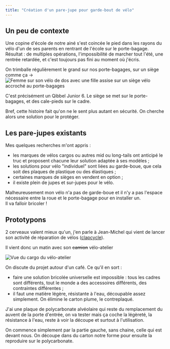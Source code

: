 ```yaml
---
title: "Création d'un pare-jupe pour garde-bout de vélo"
---
```

## Un peu de contexte

Une copine d'école de notre ainé s'est coincée le pied dans les rayons du vélo d'un de ses parents en rentrant de l'école sur le porte-bagage.  
Résultat : de multiples opérations, l'impossibilité de marcher tout l'été, une rentrée retardée, et c'est toujours pas fini au moment où j'écris.

On trimballe régulièrement le grand sur nos porte-bagages, sur un siège comme ça ->
![Femme sur son vélo de dos avec une fille assise sur un siège vélo accroché au porte-bagages](https://github.com/newick/gardin.me/assets/657454/aae0e2f2-8a4f-41ce-a57e-0752ee09bb46)

C'est précisément un Qibbel Junior 6. Le siège se met sur le porte-bagages, et des cale-pieds sur le cadre.

Bref, cette histoire fait qu'on ne le sent plus autant en sécurité. On cherche alors une solution pour le protéger.

## Les pare-jupes existants

Mes quelques recherches m'ont appris :

- les marques de vélos cargos ou autres mid ou long-tails ont anticipé le truc et proposent chacune leur solution adaptée à ses modèles ;
- les solutions pour vélo "individuel" sont liées au garde-boue, que cela soit des plaques de plastique ou des élastiques ;
- certaines marques de sièges en vendent en option ;
- il existe plein de jupes et sur-jupes pour le vélo.

Malheureusement mon vélo n'a pas de garde-boue et il n'y a pas l'espace nécessaire entre la roue et le porte-bagage pour en installer un.  
Il va falloir bricoler !

## Prototypons

2 cerveaux valent mieux qu'un, j'en parle à Jean-Michel qui vient de lancer son activité de réparation de vélos ([clapcycle](http://clapcycle.fr)).

Il vient donc un matin avec son ~~camion~~ vélo-atelier

![Vue du cargo du vélo-atelier](https://github.com/newick/gardin.me/assets/657454/2470a7ff-136b-4cd3-a3d2-e02dd62d3b8f)


On discute du projet autour d'un café. Ce qu'il en sort :

- faire une solution bricolée universelle est impossible : tous les cadres sont différents, tout le monde a des accessoires différents, des contraintes différentes ;
- il faut une matière légère, résistante à l'eau, découpable assez simplement. On élimine le carton plume, le contreplaqué.

J'ai une plaque de polycarbonate alvéolaire qui reste du remplacement du auvent de la porte d'entrée, on va tester mais ça coche la légèreté, la résistance à l'eau, reste à voir la découpe et surtout à l'utilisation.

On commence simplement par la partie gauche, sans chaine, celle qui est devant nous. On découpe dans du carton notre forme pour ensuite la reproduire sur le polycarbonate.